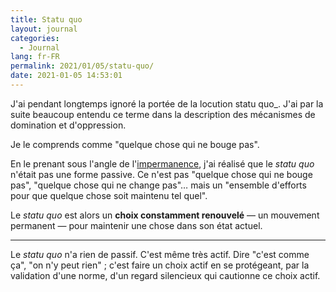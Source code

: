 ```yaml
---
title: Statu quo
layout: journal
categories:
  - Journal
lang: fr-FR
permalink: 2021/01/05/statu-quo/
date: 2021-01-05 14:53:01
---
```


J'ai pendant longtemps ignoré la portée de la locution statu quo_. J'ai par la suite beaucoup entendu ce terme dans la description des mécanismes de domination et d'oppression.

Je le comprends comme "quelque chose qui ne bouge pas".

En le prenant sous l'angle de l'[impermanence](/2021/01/05/impermanence/), j'ai réalisé que le _statu quo_ n'était pas une forme passive. Ce n'est pas "quelque chose qui ne bouge pas", "quelque chose qui ne change pas"… mais un "ensemble d'efforts pour que quelque chose soit maintenu tel quel".

Le _statu quo_ est alors un **choix constamment renouvelé** — un mouvement permanent — pour maintenir une chose dans son état actuel.

----

Le _statu quo_ n'a rien de passif. C'est même très actif. Dire "c'est comme ça", "on n'y peut rien" ; c'est faire un choix actif en se protégeant, par la validation d'une norme, d'un regard silencieux qui cautionne ce choix actif.
